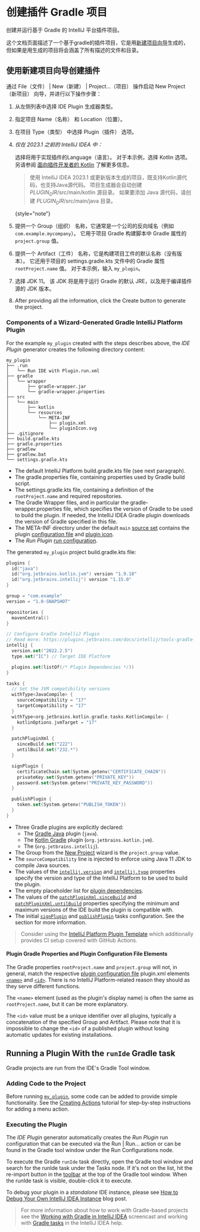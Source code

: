 <!-- Copyright 2000-2023 JetBrains s.r.o. and contributors. Use of this source code is governed by the Apache 2.0 license. -->

# 创建插件 Gradle 项目

<link-summary>创建并运行基于 Gradle 的 IntelliJ 平台插件项目。</link-summary>

这个文档页面描述了一个基于gradle的插件项目，它是用[新建项目向导](https://www.jetbrains.com/help/idea/new-project-wizard.html)生成的，
但如果是用[](plugin_github_template.md)生成的项目将会涵盖了所有描述的文件和目录。

## 使用新建项目向导创建插件

<procedure title="创建IDE插件" id="create-ide-plugin">

通过 <ui-path>File（文件） | New（新建） | Project...（项目）</ui-path> 操作启动 <control>New Project（新项目）</control> 向导，并进行以下操作步骤：
1. 从左侧列表中选择 <control>IDE Plugin</control> 生成器类型。
2. 指定项目 <control>Name（名称）</control> 和 <control>Location（位置）</control>。
3. 在项目 <control>Type（类型）</control> 中选择 <control>Plugin（插件）</control> 选项。
4. _仅在 2023.1 之前的 IntelliJ IDEA 中：_

   选择将用于实现插件的<control>Language（语言）</control>。
   对于本示例，选择 <control>Kotlin</control> 选项。
   另请参阅 [面向插件开发者的 Kotlin](using_kotlin.md) 了解更多信息。

   > 使用 IntelliJ IDEA 2023.1 或更新版本生成的项目，既支持Kotlin源代码，也支持Java源代码。
   > 项目生成器会自动创建 <path>$PLUGIN_DIR$/src/main/kotlin</path> 源目录。
   > 如果要添加 Java 源代码，请创建 <path>$PLUGIN_DIR$/src/main/java</path> 目录。
   >
   {style="note"}

5. 提供一个 <control>Group（组织）</control> 名称，它通常是一个公司的反向域名（例如 `com.example.mycompany`）。
   它用于项目 Gradle 构建脚本中 Gradle 属性的 `project.group` 值。
6. 提供一个 <control>Artifact（工件）</control> 名称，它是构建项目工件的默认名称（没有版本）。
   它还用于项目的 <path>settings.gradle.kts</path> 文件中的 Gradle 属性 `rootProject.name` 值。
   对于本示例，输入 `my_plugin`。
7. 选择 <control>JDK</control> 11。
   该 JDK 将是用于运行 Gradle 的默认 JRE，以及用于编译插件源的 JDK 版本。

<include from="snippets.md" element-id="apiChangesJavaVersion"/>

8. After providing all the information, click the <control>Create</control> button to generate the project.

</procedure>

### Components of a Wizard-Generated Gradle IntelliJ Platform Plugin

For the example `my_plugin` created with the steps describes above, the _IDE Plugin_ generator creates the following directory content:

```text
my_plugin
├── .run
│   └── Run IDE with Plugin.run.xml
├── gradle
│   └── wrapper
│       ├── gradle-wrapper.jar
│       └── gradle-wrapper.properties
├── src
│   └── main
│       ├── kotlin
│       └── resources
│           └── META-INF
│               ├── plugin.xml
│               └── pluginIcon.svg
├── .gitignore
├── build.gradle.kts
├── gradle.properties
├── gradlew
├── gradlew.bat
└── settings.gradle.kts
```

* The default IntelliJ Platform <path>build.gradle.kts</path> file (see next paragraph).
* The <path>gradle.properties</path> file, containing properties used by Gradle build script.
* The <path>settings.gradle.kts</path> file, containing a definition of the `rootProject.name` and required repositories.
* The Gradle Wrapper files, and in particular the <path>gradle-wrapper.properties</path> file, which specifies the version of Gradle to be used to build the plugin.
  If needed, the IntelliJ IDEA Gradle plugin downloads the version of Gradle specified in this file.
* The <path>META-INF</path> directory under the default `main` [source set](https://docs.gradle.org/current/userguide/java_plugin.html#sec:java_project_layout) contains the plugin [configuration file](plugin_configuration_file.md) and [plugin icon](plugin_icon_file.md).
* The _Run Plugin_ [run configuration](https://www.jetbrains.com/help/idea/run-debug-configuration.html).

The generated `my_plugin` project <path>build.gradle.kts</path> file:

```kotlin
plugins {
  id("java")
  id("org.jetbrains.kotlin.jvm") version "1.9.10"
  id("org.jetbrains.intellij") version "1.15.0"
}

group = "com.example"
version = "1.0-SNAPSHOT"

repositories {
  mavenCentral()
}

// Configure Gradle IntelliJ Plugin
// Read more: https://plugins.jetbrains.com/docs/intellij/tools-gradle-intellij-plugin.html
intellij {
  version.set("2022.2.5")
  type.set("IC") // Target IDE Platform

  plugins.set(listOf(/* Plugin Dependencies */))
}

tasks {
  // Set the JVM compatibility versions
  withType<JavaCompile> {
    sourceCompatibility = "17"
    targetCompatibility = "17"
  }
  withType<org.jetbrains.kotlin.gradle.tasks.KotlinCompile> {
    kotlinOptions.jvmTarget = "17"
  }

  patchPluginXml {
    sinceBuild.set("222")
    untilBuild.set("232.*")
  }

  signPlugin {
    certificateChain.set(System.getenv("CERTIFICATE_CHAIN"))
    privateKey.set(System.getenv("PRIVATE_KEY"))
    password.set(System.getenv("PRIVATE_KEY_PASSWORD"))
  }

  publishPlugin {
    token.set(System.getenv("PUBLISH_TOKEN"))
  }
}
```

* Three Gradle plugins are explicitly declared:
  * The [Gradle Java](https://docs.gradle.org/current/userguide/java_plugin.html) plugin (`java`).
  * The [Kotlin Gradle](https://kotlinlang.org/docs/gradle-configure-project.html#apply-the-plugin) plugin (`org.jetbrains.kotlin.jvm`).
  * The [](tools_gradle_intellij_plugin.md) (`org.jetbrains.intellij`).
* The <control>Group</control> from the [New Project](#create-ide-plugin) wizard is the `project.group` value.
* The `sourceCompatibility` line is injected to enforce using Java 11 JDK to compile Java sources.
* The values of the [`intellij.version`](tools_gradle_intellij_plugin.md#intellij-extension-version) and [`intellij.type`](tools_gradle_intellij_plugin.md#intellij-extension-type) properties specify the version and type of the IntelliJ Platform to be used to build the plugin.
* The empty placeholder list for [plugin dependencies](tools_gradle_intellij_plugin.md#intellij-extension-plugins).
* The values of the [`patchPluginXml.sinceBuild`](tools_gradle_intellij_plugin.md#tasks-patchpluginxml-sincebuild) and [`patchPluginXml.untilBuild`](tools_gradle_intellij_plugin.md#tasks-patchpluginxml-untilbuild) properties specifying the minimum and maximum versions of the IDE build the plugin is compatible with.
* The initial [`signPlugin`](tools_gradle_intellij_plugin.md#tasks-signplugin) and [`publishPlugin`](tools_gradle_intellij_plugin.md#tasks-publishplugin) tasks configuration.
  See the [](publishing_plugin.md#publishing-plugin-with-gradle) section for more information.

> Consider using the [IntelliJ Platform Plugin Template](https://github.com/JetBrains/intellij-platform-plugin-template) which additionally provides CI setup covered with GitHub Actions.

#### Plugin Gradle Properties and Plugin Configuration File Elements

The Gradle properties `rootProject.name` and `project.group` will not, in general, match the respective [plugin configuration file](plugin_configuration_file.md) <path>plugin.xml</path> elements [`<name>`](plugin_configuration_file.md#idea-plugin__name) and [`<id>`](plugin_configuration_file.md#idea-plugin__id).
There is no IntelliJ Platform-related reason they should as they serve different functions.

The `<name>` element (used as the plugin's display name) is often the same as `rootProject.name`, but it can be more explanatory.

The `<id>` value must be a unique identifier over all plugins, typically a concatenation of the specified <control>Group</control> and <control>Artifact</control>.
Please note that it is impossible to change the `<id>` of a published plugin without losing automatic updates for existing installations.

## Running a Plugin With the `runIde` Gradle task

Gradle projects are run from the IDE's Gradle Tool window.

### Adding Code to the Project

Before running [`my_plugin`](#components-of-a-wizard-generated-gradle-intellij-platform-plugin), some code can be added to provide simple functionality.
See the [Creating Actions](working_with_custom_actions.md) tutorial for step-by-step instructions for adding a menu action.

### Executing the Plugin

The _IDE Plugin_ generator automatically creates the _Run Plugin_ run configuration that can be executed via the <ui-path>Run | Run...</ui-path> action or can be found in the <control>Gradle</control> tool window under the <control>Run Configurations</control> node.

To execute the Gradle `runIde` task directly, open the <control>Gradle</control> tool window and search for the <control>runIde</control> task under the <control>Tasks</control> node.
If it's not on the list, hit the re-import button in the [toolbar](https://www.jetbrains.com/help/idea/jetgradle-tool-window.html#gradle_toolbar) at the top of the Gradle tool window.
When the <control>runIde</control> task is visible, double-click it to execute.

To debug your plugin in a _standalone_ IDE instance, please see [How to Debug Your Own IntelliJ IDEA Instance](https://medium.com/agorapulse-stories/how-to-debug-your-own-intellij-idea-instance-7d7df185a48d) blog post.

> For more information about how to work with Gradle-based projects see the [Working with Gradle in IntelliJ IDEA](https://www.youtube.com/watch?v=6V6G3RyxEMk) screencast and working with [Gradle tasks](https://www.jetbrains.com/help/idea/work-with-gradle-tasks.html) in the IntelliJ IDEA help.
>
